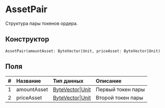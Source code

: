 # AssetPair

Структура пары токенов ордера.

## Конструктор

``` ride
AssetPair(amountAsset: ByteVector|Unit, priceAsset: ByteVector|Unit)
```

## Поля

|   #   | Название | Тип данных | Описание |
| :--- | :--- | :--- | :--- |
| 1 | amountAsset | [ByteVector](/ru/ride/v5/data-types/byte-vector)&#124;[Unit](/ru/ride/v5/data-types/unit) | Первый токен пары |
| 2 | priceAsset | [ByteVector](/ru/ride/v5/data-types/byte-vector)&#124;[Unit](/ru/ride/v5/data-types/unit) | Второй токен пары |
